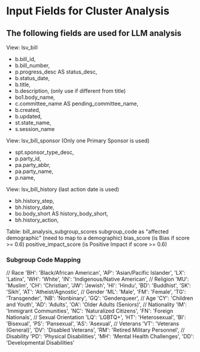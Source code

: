 # Input Fields for Cluster Analysis

## The following fields are used for LLM analysis 
View: lsv_bill
-   b.bill_id,
-   b.bill_number,
-   p.progress_desc AS status_desc,
-   b.status_date,
-   b.title,
-   b.description, (only use if different from title)
-   bo1.body_name,
-   c.committee_name AS pending_committee_name,
-   b.created,
-   b.updated,
-   st.state_name,
-   s.session_name

View: lsv_bill_sponsor (Only one Primary Sponsor is used)
-   spt.sponsor_type_desc,
-   p.party_id,
-   pa.party_abbr,
-   pa.party_name,
-   p.name,

View: lsv_bill_history (last action date is used)
-   bh.history_step,
-   bh.history_date,
-   bo.body_short AS history_body_short,
-   bh.history_action,
 
 Table: bill_analysis_subgroup_scores
     subgroup_code as "affected demographic" (need to map to a demographic)
     bias_score (is Bias if score >= 0.6)
     positive_impact_score (is Positive Impact if score >= 0.6)



### Subgroup Code Mapping
  // Race
  'BH': 'Black/African American',
  'AP': 'Asian/Pacific Islander',
  'LX': 'Latinx',
  'WH': 'White',
  'IN': 'Indigenous/Native American',
  // Religion
  'MU': 'Muslim',
  'CH': 'Christian',
  'JW': 'Jewish',
  'HI': 'Hindu',
  'BD': 'Buddhist',
  'SK': 'Sikh',
  'AT': 'Atheist/Agnostic',
  // Gender
  'ML': 'Male',
  'FM': 'Female',
  'TG': 'Transgender',
  'NB': 'Nonbinary',
  'GQ': 'Genderqueer',
  // Age
  'CY': 'Children and Youth',
  'AD': 'Adults',
  'OA': 'Older Adults (Seniors)',
  // Nationality
  'IM': 'Immigrant Communities',
  'NC': 'Naturalized Citizens',
  'FN': 'Foreign Nationals',
  // Sexual Orientation
  'LQ': 'LGBTQ+',
  'HT': 'Heterosexual',
  'BI': 'Bisexual',
  'PS': 'Pansexual',
  'AS': 'Asexual',
  // Veterans
  'VT': 'Veterans (General)',
  'DV': 'Disabled Veterans',
  'RM': 'Retired Military Personnel',
  // Disability
  'PD': 'Physical Disabilities',
  'MH': 'Mental Health Challenges',
  'DD': 'Developmental Disabilities'

